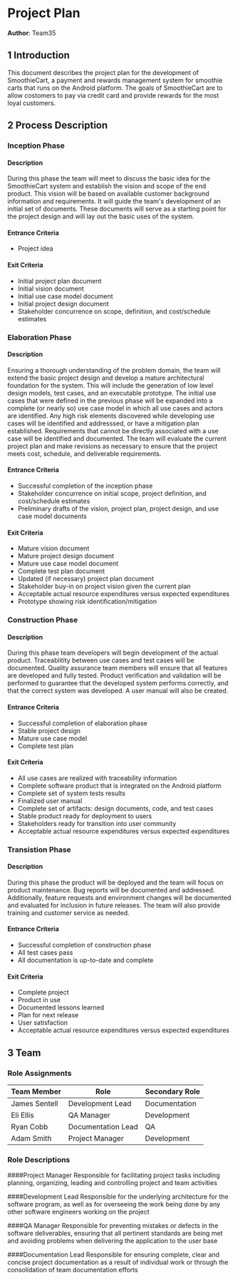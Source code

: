 # Project Plan

**Author**: Team35

## 1 Introduction

This document describes the project plan for the development of SmoothieCart, a payment and rewards management system for smoothie carts that runs on the Android platform. The goals of SmoothieCart are to allow costomers to pay via credit card and provide rewards for the most loyal customers.

## 2 Process Description
### Inception Phase
#### Description
During this phase the team will meet to discuss the basic idea for the SmoothieCart system and establish the vision and scope of the end product.  This vision will be based on available customer background information and requirements.  It will guide the team's development of an initial set of documents.  These documents will serve as a starting point for the project design and will lay out the basic uses of the system.
#### Entrance Criteria
- Project idea 

#### Exit Criteria
- Initial project plan document
- Initial vision document
- Initial use case model document
- Initial project design document
- Stakeholder concurrence on scope, definition, and cost/schedule estimates

### Elaboration Phase
#### Description
Ensuring a thorough understanding of the problem domain, the team will extend the basic project design and develop a mature architectural foundation for the system.  This will include the generation of low level design models, test cases, and an executable prototype. The initial use cases that were defined in the previous phase will be expanded into a complete (or nearly so) use case model in which all use cases and actors are identified.  Any high risk elements discovered while developing use cases will be identified and addresssed, or have a mitigation plan established.  Requirements that cannot be directly associated with a use case will be identified and documented.  The team will evaluate the current project plan and make revisions as necessary to ensure that the project meets cost, schedule, and deliverable requirements.
#### Entrance Criteria
- Successful completion of the inception phase
- Stakeholder concurrence on initial scope, project definition, and cost/schedule estimates
- Preliminary drafts of the vision, project plan, project design, and use case model documents

#### Exit Criteria
- Mature vision document
- Mature project design document
- Mature use case model document
- Complete test plan document
- Updated (if necessary) project plan document
- Stakeholder buy-in on project vision given the current plan
- Acceptable actual resource expenditures versus expected expenditures
- Prototype showing risk identification/mitigation

### Construction Phase
#### Description
During this phase team developers will begin development of the actual product.  Traceablitity between use cases and test cases will be documented. Quality assurance team members will ensure that all features are developed and fully tested.  Product verification and validation will be performed to guarantee that the developed system performs correctly, and that the correct system was developed.  A user manual will also be created.
#### Entrance Criteria
- Successful completion of elaboration phase
- Stable project design
- Mature use case model
- Complete test plan

#### Exit Criteria
- All use cases are realized with traceability information
- Complete software product that is integrated on the Android platform
- Complete set of system tests results
- Finalized user manual
- Complete set of artifacts:  design documents, code, and test cases
- Stable product ready for deployment to users
- Stakeholders ready for transition into user community
- Acceptable actual resource expenditures versus expected expenditures

### Transistion Phase
#### Description
During this phase the product will be deployed and the team will focus on product maintenance.  Bug reports will be documented and addressed.  Additionally, feature requests and environment changes will be documented and evaluated for inclusion in future releases.  The team will also provide training and customer service as needed.  
#### Entrance Criteria
- Successful completion of construction phase
- All test cases pass
- All documentation is up-to-date and complete

#### Exit Criteria
- Complete project
- Product in use
- Documented lessons learned
- Plan for next release
- User satisfaction
- Acceptable actual resource expenditures versus expected expenditures

## 3 Team
### Role Assignments

| Team Member   | Role              | Secondary Role |
| ------------ | -------------------| ---------------|
| James Sentell | Development Lead  | Documentation  |
| Eli Ellis     | QA Manager        | Development    |
| Ryan Cobb     | Documentation Lead| QA             |
| Adam Smith    | Project Manager   | Development    |

### Role Descriptions
####Project Manager
Responsible for facilitating project tasks including planning, organizing, leading and controlling project and team activities

####Development Lead
Responsible for the underlying architecture for the software program, as well as for overseeing the work being done by any other software engineers working on the project

####QA Manager
Responsible for preventing mistakes or defects in the software deliverables, ensuring that all pertinent standards are being met and avoiding problems when delivering the application to the user base

####Documentation Lead
Responsible for ensuring complete, clear and concise project documentation as a result of individual work or through the consolidation of team documentation efforts
